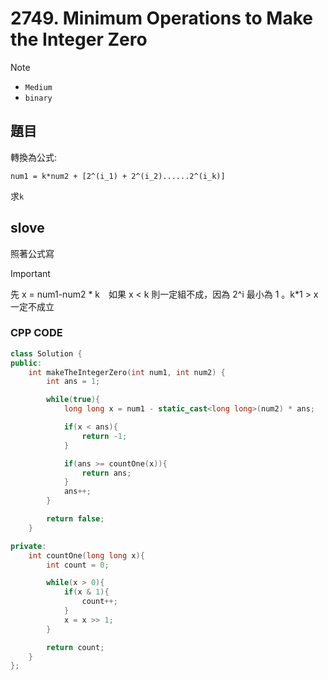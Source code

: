 # 2749. Minimum Operations to Make the Integer Zero

>[!note]
>- `Medium`
>- `binary`

## 題目

轉換為公式:

```
num1 = k*num2 + [2^(i_1) + 2^(i_2)......2^(i_k)]
```

求`k`

## slove

照著公式寫

>[!important]
>先 x = num1-num2 * k　如果 x < k 則一定組不成，因為 2^i 最小為 1 。k*1 > x 一定不成立

### CPP CODE

```cpp
class Solution {
public:
    int makeTheIntegerZero(int num1, int num2) {
        int ans = 1;

        while(true){
            long long x = num1 - static_cast<long long>(num2) * ans;

            if(x < ans){
                return -1;
            }

            if(ans >= countOne(x)){
                return ans;
            }
            ans++;
        }

        return false;
    }

private:
    int countOne(long long x){
        int count = 0;

        while(x > 0){
            if(x & 1){
                count++;
            }
            x = x >> 1;
        }

        return count;
    }
};
```
